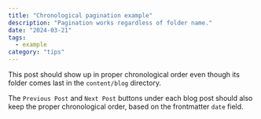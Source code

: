 ```yaml
---
title: "Chronological pagination example"
description: "Pagination works regardless of folder name."
date: "2024-03-21"
tags:
  - example
category: "tips"
---
```


This post should show up in proper chronological order even though its folder comes last in the `content/blog` directory.

The `Previous Post` and `Next Post` buttons under each blog post should also keep the proper chronological order, based on the frontmatter `date` field.
